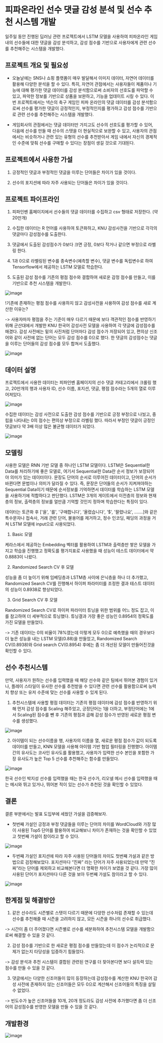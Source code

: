 # 피파온라인 선수 댓글 감성 분석 및 선수 추천 시스템 개발
일주일 동안 진행된 딥러닝 관련 프로젝트에서 LSTM 모델을 사용하여 피파온라인 게임내의 선수들에 대한 댓글을 감성 분석하고, 감성 점수를 기반으로 사용자에게 관련 선수를 추천해주는
시스템을 개발했다.

## 프로젝트 개요 및 필요성
- 오늘날에는 SNS나 쇼핑 플랫폼이 매우 발달해서 이미지 데이터, 자연어 데이터를 활용해 다양한 분석을 할 수 있다. 특히, 자연어 관점에서는 사용자들이 제품이나 기능에 대해 평가한 댓글 데이터를 감성 분석함으로써 소비자의 선호도를 파악할 수 있고, 파악한 정보를 기반으로 상품을 보완하고, 기능을 업데이트 시킬 수 있다. 이번 프로젝트에서는 넥슨의 축구 게임인 피파 온라인의 댓글 데이터를 감성 분석함으로써 선수를 평가한 댓글이 긍정적인지, 부정적인지를 평가하고 감성 점수를 기반으로 관련 선수를 추천해주는 시스템을 개발했다. 

- 게임회사의 관점에서는 댓글 데이터만 가지고도 선수의 선호도를 평가할 수 있어, 다음에 선수를 만들 때 선수의 스탯을 더 현실적으로 보완할 수 있고, 사용자의 관점에서는 비슷하거나 관련 있는 유형의 선수를 추천받아서 게임 내에서 자신의 경제적인 수준에 맞춰 선수를 구매할 수 있다는 장점이 생길 것으로 기대된다.

## 프로젝트에서 사용한 가설
1. 긍정적인 댓글과 부정적인 댓글을 이루는 단어들은 차이가 있을 것이다. 

2. 선수의 포지션에 따라 자주 사용되는 단어들은 차이가 있을 것이다.

## 프로젝트 파이프라인

1. 피파인벤 홈페이지에서 선수들의 댓글 데이터를 수집하고 csv 형태로 저장한다. (약 20만개)

2. 수집한 데이터는 R 언어를 사용하여 토큰화하고, KNU 감성사전을 기반으로 각각의 댓글마다 감성점수를 도출한다.

3. 댓글에서 도출된 감성점수가 0보다 크면 긍정, 0보다 작거나 같으면 부정으로 라벨링 한다.

4. 1과 0으로 라벨링된 변수를 종속변수(예측할 변수), 댓글 변수를 독립변수로 하여 Tensorflow에서 제공하는 LSTM 모델로 학습한다.

5. 도출된 감성 점수를 기존의 평점 점수와 결합하여 새로운 감정 점수를 만들고, 이를 기반으로 추천 시스템을 개발한다.

![image](https://user-images.githubusercontent.com/97672187/178266824-6d1fece3-59f8-4224-89a1-b28c485dcad0.png)

!기존에 존재하는 평점 점수를 사용하지 않고 감성사전을 사용하여 감성 점수를 새로 계산한 이유는?

-> 사용자마자 평점을 주는 기준이 매우 다르기 때문에 보다 객관적인 점수를 반영하기 위해 군산대에서 개발한 KNU 한국어 감성사전 모델을 사용하여 각 댓글에 감성점수를 매겼다. 감성 사전에는 밑의 사진처럼 단어마다 감성 점수가 저장되어 있고, 편의상 신조어와 같이 사전에 없는 단어는 모두 감성 점수를 0으로 했다. 한 댓글의 감성점수는 댓글을 이루는 단어들의 감성 점수를 모두 합쳐서 도출했다.

![image](https://user-images.githubusercontent.com/97672187/178268547-ce671b2d-0d05-4fa0-a10b-1a2e2379479d.png)

## 데이터 설명
프로젝트에서 사용한 데이터는 피파인벤 홈페이지의 선수 댓글 카테고리에서 크롤링 했고, 20만개의 행과 사용자 ID, 선수 이름, 포지션, 댓글, 평점 점수라는 5개의 열로 이루어져있다.

![image](https://user-images.githubusercontent.com/97672187/178269560-d559d2dd-7e90-4af4-b5da-7c633a023199.png)

수집한 데이터는 감성 사전으로 도출한 감성 점수를 기반으로 긍정 부정으로 나눴고, 중립을 나타내는 0의 점수는 편의상 부정으로 라벨링 했다. 따라서 부정인 댓글이 긍정인 댓글보다
약 3배 이상 많은 불균형 데이터가 되었다.

![image](https://user-images.githubusercontent.com/97672187/178269952-1a8e8a76-8f6e-4703-82d2-a3e9c15dc9df.png)


## 모델링
사용한 모델은 RNN 기반 모델 중 하나인 LSTM 모델이다. LSTM은 Sequential한 Data를 처리하기에 좋은 모델로, 여기서 Sequential한 Data란 순서 정보가 보장되어야 의미가 있는
데이터이다. 문장도 단어의 순서로 이루어진 데이터이고, 단어의 순서가 바뀐다면 문법이나 의미가 달라질 수 있다. 즉, 문장은 단어들의 순서가 지켜져야하는 Sequential Data이기 때문에 순서정보를 기억하면서 데이터를 학습하는 LSTM 모델을 사용하기에 적합하다고 판단했다. LSTM은 3개의 게이트에서 이전층의 정보와 현재층의 정보, 출력층의 정보를 얼만큼 기억할 것인지 정하며
학습한다는 특징이 있다.

데이터는 토큰화 후 ['을', '를', '구매합니다', '올렸습니다', '$', '팔렸나요', .......]와 같은 특수문자나 접속사, 거래 관련 단어, 불용어를 제거하고, 정수 인코딩, 패딩의 과정을 거쳐 LSTM 모델에 input으로
사용되었다.

1) Basic 모델

케라스에서 제공하는 Embedding 벡터를 활용하여 LSTM과 출력층만 쌓은 모델을 가지고 학습을 진행했고 정확도를 평가지표로 사용했을 때 성능이 테스트 데이터에서 약 0.8883이 나왔다.

2) Randomized Search CV 후 모델

성능을 좀 더 높이기 위해 임베딩층과 LSTM층 사이에 은닉층을 하나 더 추가했고, Randomized Search CV를 진행해서 하이퍼 파라미터를 조정한 결과 테스트 데이터의 성능이 0.8938로 향상되었다. 

3) Grid Search CV 후 모델

Randomized Search CV로 하이퍼 파라미터 튜닝을 위한 범위를 어느 정도 잡고, 이를 참고하여 더 세부적으로 튜닝했다. 튜닝결과 가장 좋은 성능인 0.8954의 정확도를 가진 모델을 만들었다.

-> 기존 데이터는 0의 비율이 78%였는데 이렇게 모두 0으로 예측했을 때의 경우보다 더 높은 성능을 내는 LSTM 모델(0.88)을 만들었고, Randomized Search CV(0.8938)와 Grid search CV(0.8954) 후에는 좀 더 개선된 모델이 만들어진것을 확인할 수 있다. 


## 선수 추천시스템
만약, 사용자가 원하는 선수를 입력했을 때 해당 선수와 같은 팀에서 뛰어본 경험이 있거나, 플레이 스타일이 유사한 선수를 추천받을 수 있다면 관련 선수를 활용함으로써 능력치 향상 또는 유저 수준에 맞는 선수를 사용할 수 있게 된다.

1. 추천시스템에 사용할 평점 데이터는 기존의 평점 데이터에 감성 점수를 반영하기 위해 먼저 감성 점수를 Scaling 해주었고, 긍정단어는 1을 더하고, 부정단어에는 1에서 Scaling된 점수를 뺀 후 기존의 평점과 곱해 감성 점수가 반영된 새로운 평점 변수를 생성했다.

![image](https://user-images.githubusercontent.com/97672187/178272551-42b83218-1469-4925-ae43-44f0214d61c4.png)

2. 아이템이 되는 선수이름을 행, 사용자의 이름을 열, 새로운 평점 점수가 값이 되도록 데이터를 만들고, KNN 모델을 사용해 아이템 기반 협업 필터링을 진행했다. 아이템 간의 유사도는 코사인 유사도를 활용했고, 사용자가 입력한 선수 본인을 포함한 가장 유사도가 높은 Top 5 선수를 추천해주는 함수를 만들었다.

![image](https://user-images.githubusercontent.com/97672187/178272762-5ddac1a3-fe58-4488-8556-45c105fb8d20.png)

한국 선수인 박지성 선수를 입력했을 때는 한국 선수가, 리오넬 메시 선수를 입력했을 때는 메시와 뛰고 있거나, 뛰어본 적이 있는 선수가 추천된 것을 확인할 수 있었다.

## 결론
결론 부분에서는 발표 도입부에 세웠던 가설을 검증해보자. 

- 첫번째 가설인 긍정과 부정 댓글들을 이루는 단어의 차이를 WordCloud와 가장 많이 사용된 Top5 단어를 활용하여 비교해보니 차이가 존재하는 것을 확인할 수 있었고 첫번째 가설이 참이라고 할 수 있다.

![image](https://user-images.githubusercontent.com/97672187/178275807-f40b5782-6068-4f44-925c-6b83f10a1b2f.png)

- 두번째 가설인 포지션에 따라 자주 사용된 단어들의 차이도 첫번째 가설과 같은 방법으로 검정해보았다. 포지션마다 “진짜” 라는 단어가 자주 사용되었는데 만약 “진짜”라는 단어를 제외하고 비교해본다면 더 명확한 차이가 보였을 것 같다. 가장 많이 사용된 단어가 포지션마다 다른 것을 보아 두번째 가설도 참이라고 할 수 있다.

![image](https://user-images.githubusercontent.com/97672187/178276004-e5918dcb-5400-4b47-a03b-dcf80491a587.png)

## 한계점 및 해결방안
1. 같은 선수라도 시즌별로 스탯이 다르기 때문에 다양한 선수처럼 존재할 수 있는데 선수를 추천해줄 때 시즌을 고려하지 않고, 모든 시즌을 하나의 선수로 취급했다. 

-> 시간이 좀 더 주어졌다면 시즌별로 선수를 세분화하여 추천시스템 모델을 개발함으로써 해결할 수 있을 것 같다. 

2. 감성 점수를 기반으로 한 새로운 평점 점수를 만들었는데 이 점수가 논리적으로 문제가 없는지 타당성을 입증하기 힘들었다. 

-> 감성 분석과 추천 시스템이 결합된 관련된 연구를 더 찾아본다면 보다 설득력 있는 점수를 만들 수 있을 것 같다. 

3. 댓글에서는 다양한 신조어들이 많이 등장하는데 감성점수를 계산한 KNU 한국어 감성 사전에 존재하지 않는 신조어들은 모두 0으로 계산해서 신조어들의 특징을 살릴 수 없었다. 

-> 빈도수가 높은 신조어들을 10개, 20개 정도라도 감성 사전에 추가했다면 좀 더 신조어의 감성점수를 반영한 모델을 만들 수 있을 것 같다.

## 개발환경
![image](https://user-images.githubusercontent.com/97672187/178277682-c5bd3670-8259-4c70-bfde-da12cb3c043b.png)

